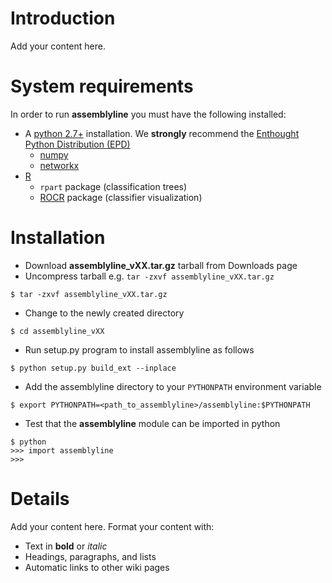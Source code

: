 # Introduction #

Add your content here.

# System requirements #

In order to run **assemblyline** you must have the following installed:

  * A [python 2.7+](http://python.org) installation. We **strongly** recommend the [Enthought Python Distribution (EPD)](http://www.enthought.com/products/epd.php)
    * [numpy](http://numpy.scipy.org)
    * [networkx](http://networkx.lanl.gov)
  * [R](http://www.r-project.org)
    * `rpart` package (classification trees)
    * [ROCR](http://rocr.bioinf.mpi-sb.mpg.de) package (classifier visualization)

# Installation #

  * Download **assemblyline\_vXX.tar.gz** tarball from Downloads page
  * Uncompress tarball e.g. `tar -zxvf assemblyline_vXX.tar.gz`
```
$ tar -zxvf assemblyline_vXX.tar.gz
```
  * Change to the newly created directory
```
$ cd assemblyline_vXX
```
  * Run setup.py program to install assemblyline as follows
```
$ python setup.py build_ext --inplace
```
  * Add the assemblyline directory to your `PYTHONPATH` environment variable
```
$ export PYTHONPATH=<path_to_assemblyline>/assemblyline:$PYTHONPATH
```
  * Test that the **assemblyline** module can be imported in python
```
$ python
>>> import assemblyline
>>> 
```


# Details #

Add your content here.  Format your content with:
  * Text in **bold** or _italic_
  * Headings, paragraphs, and lists
  * Automatic links to other wiki pages